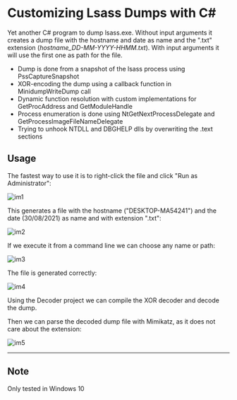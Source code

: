 # Customizing Lsass Dumps with C#

Yet another C# program to dump lsass.exe. Without input arguments it creates a dump file with the hostname and date as name and the ".txt" extension (*hostname_DD-MM-YYYY-HHMM.txt*). With input arguments it will use the first one as path for the file.

- Dump is done from a snapshot of the lsass process using PssCaptureSnapshot
- XOR-encoding the dump using a callback function in MinidumpWriteDump call
- Dynamic function resolution with custom implementations for GetProcAddress and GetModuleHandle
- Process enumeration is done using NtGetNextProcessDelegate and GetProcessImageFileNameDelegate 
- Trying to unhook NTDLL and DBGHELP dlls by overwriting the .text sections


## Usage

The fastest way to use it is to right-click the file and click "Run as Administrator": 

![im1](https://raw.githubusercontent.com/ricardojoserf/ricardojoserf.github.io/master/images/custom-lsass-dumper-csharp/image1.png)

This generates a file with the hostname ("DESKTOP-MA54241") and the date (30/08/2021) as name and with extension ".txt":

![im2](https://raw.githubusercontent.com/ricardojoserf/ricardojoserf.github.io/master/images/custom-lsass-dumper-csharp/image2.png)

If we execute it from a command line we can choose any name or path:

![im3](https://raw.githubusercontent.com/ricardojoserf/ricardojoserf.github.io/master/images/custom-lsass-dumper-csharp/image3.png)

The file is generated correctly:

![im4](https://raw.githubusercontent.com/ricardojoserf/ricardojoserf.github.io/master/images/custom-lsass-dumper-csharp/image4.png)

Using the Decoder project we can compile the XOR decoder and decode the dump.

Then we can parse the decoded dump file with Mimikatz, as it does not care about the extension:

![im5](https://raw.githubusercontent.com/ricardojoserf/ricardojoserf.github.io/master/images/custom-lsass-dumper-csharp/image5.png)

--------------------------------

## Note

Only tested in Windows 10
